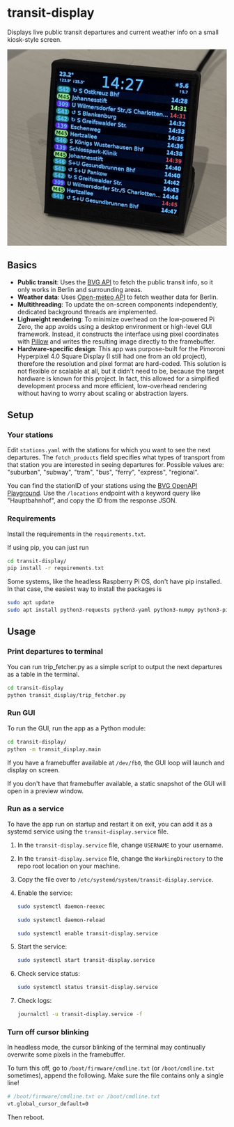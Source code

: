# transit-display

Displays live public transit departures and current weather info on a small kiosk-style screen.

![example showcase](example.jpeg)

## Basics

- **Public transit**: Uses the [BVG API](https://v6.bvg.transport.rest/api.html) to fetch the public transit info, so it only works in Berlin and surrounding areas.
- **Weather data**: Uses [Open-meteo API](https://open-meteo.com) to fetch weather data for Berlin.
- **Multithreading**: To update the on-screen components independently, dedicated background threads are implemented.
- **Lighweight rendering**: To minimize overhead on the low-powered Pi Zero, the app avoids using a desktop environment or high-level GUI framework. Instead, it constructs the interface using pixel coordinates with [Pillow](https://pypi.org/project/pillow/) and writes the resulting image directly to the framebuffer.
- **Hardware-specific design**: This app was purpose-built for the Pimoroni Hyperpixel 4.0 Square Display (I still had one from an old project), therefore the resolution and pixel format are hard-coded. This solution is not flexible or scalable at all, but it didn't need to be, because the target hardware is known for this project. In fact, this allowed for a simplified development process and more efficient, low-overhead rendering without having to worry about scaling or abstraction layers.

## Setup

### Your stations

Edit `stations.yaml` with the stations for which you want to see the next departures. The `fetch_products` field specifies what types of transport from that station you are interested in seeing departures for. Possible values are: "suburban", "subway", "tram", "bus", "ferry", "express", "regional".

You can find the stationID of your stations using the [BVG OpenAPI Playground](https://petstore.swagger.io/?url=https%3A%2F%2Fv6.bvg.transport.rest%2F.well-known%2Fservice-desc%0A). Use the `/locations` endpoint with a keyword query like "Hauptbahnhof", and copy the ID from the response JSON.

### Requirements

Install the requirements in the `requirements.txt`.

If using pip, you can just run

~~~bash
cd transit-display/
pip install -r requirements.txt
~~~

Some systems, like the headless Raspberry Pi OS, don't have pip installed. In that case, the easiest way to install the packages is

~~~bash
sudo apt update
sudo apt install python3-requests python3-yaml python3-numpy python3-pillow
~~~

## Usage

### Print departures to terminal

You can run trip_fetcher.py as a simple script to output the next departures as a table in the terminal.

~~~bash
cd transit-display
python transit_display/trip_fetcher.py
~~~

### Run GUI

To run the GUI, run the app as a Python module:

~~~bash
cd transit-display/
python -m transit_display.main
~~~

If you have a framebuffer available at `/dev/fb0`, the GUI loop will launch and display on screen.

If you don't have that framebuffer available, a static snapshot of the GUI will open in a preview window.

### Run as a service

To have the app run on startup and restart it on exit, you can add it as a systemd service using the `transit-display.service` file.

1. In the `transit-display.service` file, change `USERNAME` to your username.
2. In the `transit-display.service` file, change the `WorkingDirectory` to the repo root location on your machine.
3. Copy the file over to `/etc/systemd/system/transit-display.service`.
4. Enable the service:

    ~~~bash
    sudo systemctl daemon-reexec
    ~~~

    ~~~bash
    sudo systemctl daemon-reload
    ~~~

    ~~~bash
    sudo systemctl enable transit-display.service
    ~~~

5. Start the service:

    ~~~bash
    sudo systemctl start transit-display.service
    ~~~

6. Check service status:

    ~~~bash
    sudo systemctl status transit-display.service
    ~~~

7. Check logs:

    ~~~bash
    journalctl -u transit-display.service -f
    ~~~

### Turn off cursor blinking

In headless mode, the cursor blinking of the terminal may continually overwrite some pixels in the framebuffer.

To turn this off, go to `/boot/firmware/cmdline.txt` (or `/boot/cmdline.txt` sometimes), append the following. Make sure the file contains only a single line!

~~~bash
# /boot/firmware/cmdline.txt or /boot/cmdline.txt
vt.global_cursor_default=0
~~~

Then reboot.
